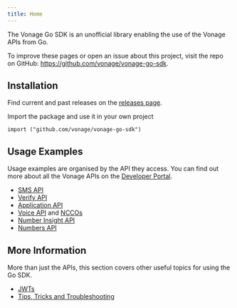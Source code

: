 ```yaml
---
title: Home
---
```



The Vonage Go SDK is an unofficial library enabling the use of the Vonage APIs from Go.

To improve these pages or open an issue about this project, visit the repo on GitHub: <https://github.com/vonage/vonage-go-sdk>.

## Installation

Find current and past releases on the [releases page](https://github.com/vonage/vonage-go-sdk/releases).

Import the package and use it in your own project

```
import ("github.com/vonage/vonage-go-sdk")
```

## Usage Examples

Usage examples are organised by the API they access. You can find out more about all the Vonage APIs on the [Developer Portal](https://developer.nexmo.com).


* [SMS API](examples/sms)
* [Verify API](examples/verify)
* [Application API](examples/application)
* [Voice API](examples/voice) and [NCCOs](examples/ncco)
* [Number Insight API](examples/numberinsight)
* [Numbers API](examples/numbers)

## More Information

More than just the APIs, this section covers other useful topics for using the Go SDK.

* [JWTs](examples/jwt)
* [Tips, Tricks and Troubleshooting](examples/tips)
